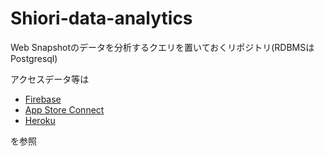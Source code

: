 # Shiori-data-analytics
Web Snapshotのデータを分析するクエリを置いておくリポジトリ(RDBMSはPostgresql)

アクセスデータ等は
- [Firebase](https://console.firebase.google.com/u/0/project/shiori-web/overview?hl=ja)
- [App Store Connect](https://appstoreconnect.apple.com/trends/insights?pageid=8)
- [Heroku](https://dashboard.heroku.com/apps/web-shiori)

を参照
